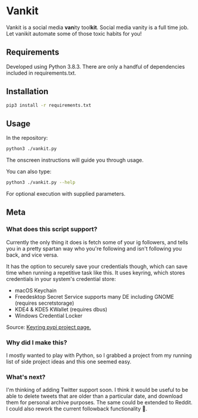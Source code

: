 # Vankit

Vankit is a social media **van**ity tool**kit**. Social media vanity is a full time job. Let vanikit automate some of those toxic habits for you!

## Requirements

Developed using Python 3.8.3. There are only a handful of dependencies included in requirements.txt.

## Installation

```bash
pip3 install -r requirements.txt
```

## Usage

In the repository:

```bash
python3 ./vankit.py
```

The onscreen instructions will guide you through usage.

You can also type:

```bash
python3 ./vankit.py --help
```

For optional execution with supplied parameters.

## Meta

### What does this script support?

Currently the only thing it does is fetch some of your ig followers, and tells you in a pretty spartan way who you're following and isn't following you back, and vice versa.

It has the option to securely save your credentials though, which can save time when running a repetitive task like this. It uses keyring, which stores credentials in your system's credential store:


- macOS Keychain
- Freedesktop Secret Service supports many DE including GNOME (requires secretstorage)
- KDE4 & KDE5 KWallet (requires dbus)
- Windows Credential Locker

Source: [Keyring pypi project page.](https://pypi.org/project/keyring/)

### Why did I make this?

I mostly wanted to play with Python, so I grabbed a project from my running list of side project ideas and this one seemed easy.

### What's next?

I'm thinking of adding Twitter support soon. I think it would be useful to be able to delete tweets that are older than a particular date, and download them for personal archive purposes. The same could be extended to Reddit. I could also rework the current followback functionality 🤔.